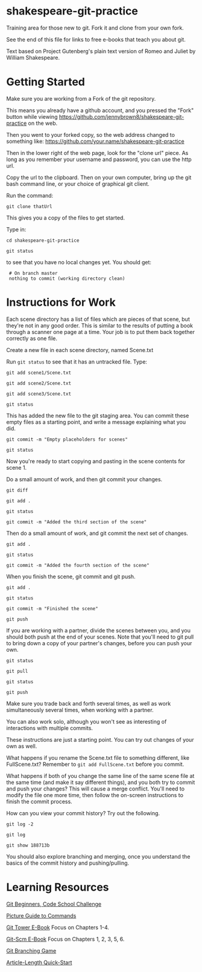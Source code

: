 # shakespeare-git-practice
Training area for those new to git.  Fork it and clone from your own fork.

See the end of this file for links to free e-books that teach you about git.

Text based on Project Gutenberg's plain text version of Romeo and Juliet by William Shakespeare.


Getting Started
======================================

Make sure you are working from a Fork of the git repository.

This means you already have a github account, and you pressed the "Fork" button
while viewing https://github.com/jennybrown8/shakespeare-git-practice on the web.

Then you went to your forked copy, so the web address changed to something like:
https://github.com/your.name/shakespeare-git-practice

Then in the lower right of the web page, look for the "clone url" piece.
As long as you remember your username and password, you can use the http url.

Copy the url to the clipboard.  Then on your own computer, bring up
the git bash command line, or your choice of graphical git client.

Run the command:

  `git clone thatUrl`

This gives you a copy of the files to get started.


Type in:

   `cd shakespeare-git-practice`

   `git status`

to see that you have no local changes yet.  You should get:

     # On branch master
     nothing to commit (working directory clean)



Instructions for Work
======================================
Each scene directory has a list of files which are pieces of
that scene, but they're not in any good order.  This is similar
to the results of putting a book through a scanner one page at
a time.  Your job is to put them back together correctly as one file.

Create a new file in each scene directory, named Scene.txt

Run `git status` to see that it has an untracked file.
Type:

   `git add scene1/Scene.txt`

   `git add scene2/Scene.txt`

   `git add scene3/Scene.txt`

   `git status`

This has added the new file to the git staging area.  You 
can commit these empty files as a starting point, and write
a message explaining what you did.

   `git commit -m "Empty placeholders for scenes"`

   `git status`

Now you're ready to start copying and pasting in the scene contents
for scene 1.

Do a small amount of work, and then git commit your changes.

   `git diff`

   `git add .`

   `git status`

   `git commit -m "Added the third section of the scene"`



Then do a small amount of work, and git commit the next set of changes.

   `git add .`

   `git status`

   `git commit -m "Added the fourth section of the scene"`

When you finish the scene, git commit and git push.

   `git add .`

   `git status`

   `git commit -m "Finished the scene"`

   `git push`

If you are working with a partner, divide the scenes between you,
and you should both push at the end of your scenes.  Note that you'll
need to git pull to bring down a copy of your partner's changes, before
you can push your own.

   `git status`

   `git pull`

   `git status`

   `git push`

Make sure you trade back and forth several times, as well as work
simultaneously several times, when working with a partner.

You can also work solo, although you won't see as interesting of
interactions with multiple commits.

These instructions are just a starting point.  You can try out 
changes of your own as well.

What happens if you rename the Scene.txt file to something
different, like FullScene.txt?  Remember to `git add FullScene.txt`
before you commit.

What happens if both of you change the same line of the same
scene file at the same time (and make it say different things), 
and you both try to commit and push your changes?  This will
cause a merge conflict.  You'll need to modify the file one
more time, then follow the on-screen instructions to finish
the commit process.

How can you view your commit history?  Try out the following.

   `git log -2`

   `git log`

   `git show 188713b`

You should also explore branching and merging, once you
understand the basics of the commit history and pushing/pulling.


Learning Resources
====================
[Git Beginners, Code School Challenge](https://try.github.io/levels/1/challenges/1)

[Picture Guide to Commands](http://marklodato.github.io/visual-git-guide/index-en.html)

[Git Tower E-Book](www.git-tower.com/learn) Focus on Chapters 1-4.

[Git-Scm E-Book](http://git-scm.com/doc) Focus on Chapters 1, 2, 3, 5, 6.

[Git Branching Game](http://pcottle.github.io/learnGitBranching/)

[Article-Length Quick-Start](http://code.tutsplus.com/tutorials/easy-version-control-with-git--net-7449)

